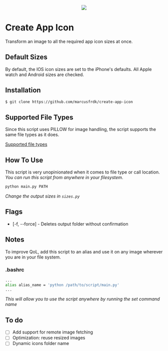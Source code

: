 <p align="center"><img src="https://i.imgur.com/RQ9yeU9.png"/></p>

# Create App Icon

Transform an image to all the required app icon sizes at once.

## Default Sizes

By default, the IOS icon sizes are set to the iPhone's defaults. All Apple watch and Android sizes are checked.

## Installation

```bash
$ git clone https://github.com/marcusfrdk/create-app-icon
```

## Supported File Types

Since this script uses PILLOW for image handling, the script supports the same file types as it does.

[Supported file types](https://pillow.readthedocs.io/en/stable/handbook/image-file-formats.html)

## How To Use

This script is very unopinionated when it comes to file type or call location. _You can run this script from anywhere in your filesystem._

```bash
python main.py PATH
```

_Change the output sizes in `sizes.py`_

## Flags

- [-f, --force] - Deletes output folder without confirmation

## Notes

To improve QoL, add this script to an alias and use it on any image wherever you are in your file system.

### .bashrc

```bash
...
alias alias_name = 'python /path/to/script/main.py'
...
```

_This will allow you to use the script anywhere by running the set command name_

## To do

- [ ] Add support for remote image fetching
- [ ] Optimization: reuse resized images
- [ ] Dynamic icons folder name
